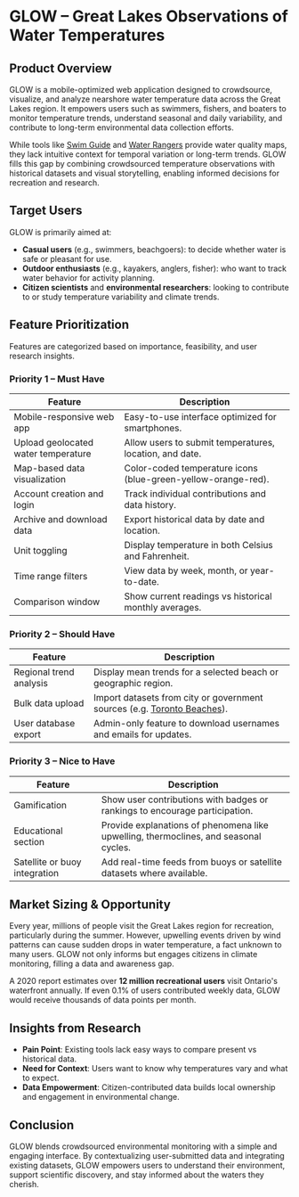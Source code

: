 # GLOW – Great Lakes Observations of Water Temperatures

## Product Overview

GLOW is a mobile-optimized web application designed to crowdsource, visualize, and analyze nearshore water temperature data across the Great Lakes region. It empowers users such as swimmers, fishers, and boaters to monitor temperature trends, understand seasonal and daily variability, and contribute to long-term environmental data collection efforts.

While tools like [Swim Guide](https://www.theswimguide.org/) and [Water Rangers](https://app.waterrangers.ca/map) provide water quality maps, they lack intuitive context for temporal variation or long-term trends. GLOW fills this gap by combining crowdsourced temperature observations with historical datasets and visual storytelling, enabling informed decisions for recreation and research.

## Target Users

GLOW is primarily aimed at:

- **Casual users** (e.g., swimmers, beachgoers): to decide whether water is safe or pleasant for use.
- **Outdoor enthusiasts** (e.g., kayakers, anglers, fisher): who want to track water behavior for activity planning.
- **Citizen scientists** and **environmental researchers**: looking to contribute to or study temperature variability and climate trends.

## Feature Prioritization

Features are categorized based on importance, feasibility, and user research insights.

### Priority 1 – Must Have

| Feature | Description |
|--------|-------------|
| Mobile-responsive web app | Easy-to-use interface optimized for smartphones. |
| Upload geolocated water temperature | Allow users to submit temperatures, location, and date. |
| Map-based data visualization | Color-coded temperature icons (blue-green-yellow-orange-red). |
| Account creation and login | Track individual contributions and data history. |
| Archive and download data | Export historical data by date and location. |
| Unit toggling | Display temperature in both Celsius and Fahrenheit. |
| Time range filters | View data by week, month, or year-to-date. |
| Comparison window | Show current readings vs historical monthly averages. |

### Priority 2 – Should Have

| Feature | Description |
|--------|-------------|
| Regional trend analysis | Display mean trends for a selected beach or geographic region. |
| Bulk data upload | Import datasets from city or government sources (e.g. [Toronto Beaches](https://open.toronto.ca/dataset/toronto-beaches-observations/)). |
| User database export | Admin-only feature to download usernames and emails for updates. |

### Priority 3 – Nice to Have

| Feature | Description |
|--------|-------------|
| Gamification | Show user contributions with badges or rankings to encourage participation. |
| Educational section | Provide explanations of phenomena like upwelling, thermoclines, and seasonal cycles. |
| Satellite or buoy integration | Add real-time feeds from buoys or satellite datasets where available. |

## Market Sizing & Opportunity

Every year, millions of people visit the Great Lakes region for recreation, particularly during the summer. However, upwelling events driven by wind patterns can cause sudden drops in water temperature, a fact unknown to many users. GLOW not only informs but engages citizens in climate monitoring, filling a data and awareness gap.

A 2020 report estimates over **12 million recreational users** visit Ontario's waterfront annually. If even 0.1% of users contributed weekly data, GLOW would receive thousands of data points per month.

## Insights from Research

- **Pain Point**: Existing tools lack easy ways to compare present vs historical data.
- **Need for Context**: Users want to know why temperatures vary and what to expect.
- **Data Empowerment**: Citizen-contributed data builds local ownership and engagement in environmental change.

## Conclusion

GLOW blends crowdsourced environmental monitoring with a simple and engaging interface. By contextualizing user-submitted data and integrating existing datasets, GLOW empowers users to understand their environment, support scientific discovery, and stay informed about the waters they cherish.

